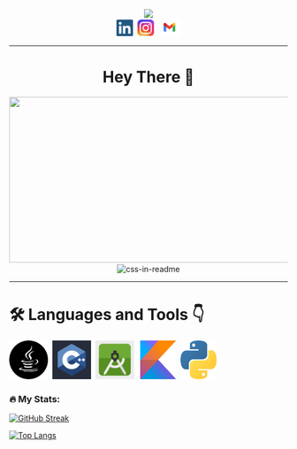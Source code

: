 <div id="header", align="center">
        <img src="https://media.giphy.com/media/RN8FdaB6T1bkkI5n4I/giphy.gif" width="100">
</div>
<div id="badges", align="center">
        <a href="https://www.linkedin.com/in/shashankmaurya01/"><img height="30", src="icons\linkedIn.png"></a>&nbsp;
        <a href="https://www.instagram.com/shashankmaurya01/"><img height="30", src="icons\insta.png"></a>&nbsp;
        <a href="mailto:shashankmaurya260101@gmail.com"><img height="30", src="icons\Gmail_logo.png"></a>
</div>

---

<h1 align="center">Hey There 👋</h1>

<div id="image" , align="center">
        <img src="https://media.giphy.com/media/v1.Y2lkPTc5MGI3NjExOGRiYzgyMjJiNTAyNGViNTFkMmJkOGZjMWFjNzgyMmZhMzhiN2Q1NyZlcD12MV9pbnRlcm5hbF9naWZzX2dpZklkJmN0PWc/dWesBcTLavkZuG35MI/giphy.gif", width="600", height="300">
</div>

<!-- <div id="about_me">

## About me :man_student: :
### I am a Java Developer from India<br>
### Trying to find my way through this galaxy of :zero:s and :one:s

 - :muscle: I am currently working as an <strong>Associate Software Engineer</strong> at <em>Bosch Global Software Technologies
Private Limited</em>.
 - :muscle: I have a strong <strong>BackEnd Development</strong> background working with <em>Servlets</em> and <em>Java Spring Framework</em>.
 - :muscle: I have previously explored :seedling: and experimented with <strong>Android Projects</strong> as well.

</div>

<div id="bitmoji">
<img align='right' src="icons\Bitmoji_hey.png" height="350">
</div> -->

<div align="center">
<img src="div.svg" width="400" height="400" alt="css-in-readme">
</div>

---
# :hammer_and_wrench: Languages and Tools :point_down:
<a href="https://docs.oracle.com/en/java/"><img height="70" src="icons\java.png"></a>&nbsp;
<a href="https://docs.microsoft.com/en-us/cpp/cpp/?view=msvc-160"><img height="70" src="icons\c++.png"></a>&nbsp;
<a href="https://developer.android.com/docs"><img height="70" src="icons\android.png"></a>&ensp;
<a href="https://kotlinlang.org/docs/home.html"><img height="70" width="65" src="icons\kotlin.png"></a>&nbsp;
<a href="https://docs.python.org/3/"><img height="70" width="65" src="icons\python.png"></a>&ensp;

### :fire: My Stats:
[![GitHub Streak](http://github-readme-streak-stats.herokuapp.com?user=ShashankMaurya&theme=dark&border_radius=5)](https://github.com/ShashankMaurya?tab=repositories)

[![Top Langs](https://github-readme-stats.vercel.app/api/top-langs/?username=ShashankMaurya&layout=compact&theme=vision-friendly-dark)](https://github.com/ShashankMaurya?tab=repositories)

